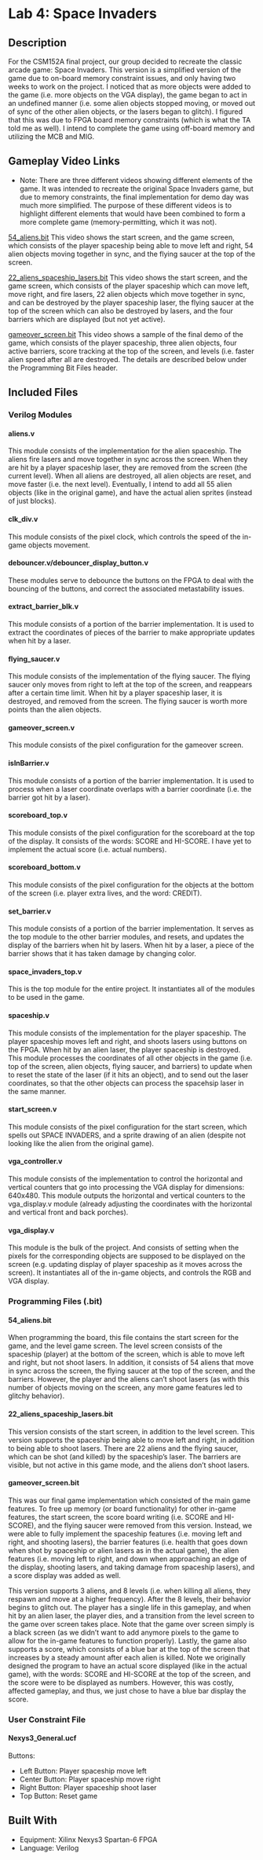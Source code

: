 # Lab 4: Space Invaders

## Description 
For the CSM152A final project, our group decided to recreate the classic arcade game: Space Invaders. This version is a simplified version of the game due to on-board memory constraint issues, and only having two weeks to work on the project. I noticed that as more objects were added to the game (i.e. more objects on the VGA display), the game began to act in an undefined manner (i.e. some alien objects stopped moving, or moved out of sync of the other alien objects, or the lasers began to glitch). I figured that this was due to FPGA board memory constraints (which is what the TA told me as well). I intend to complete the game using off-board memory and utilizing the MCB and MIG.

## Gameplay Video Links
* Note: There are three different videos showing different elements of the game. It was intended to recreate the original Space Invaders game, but due to memory constraints, the final implementation for demo day was much more simplified. The purpose of these different videos is to highlight different elements that would have been combined to form a more complete game (memory-permitting, which it was not).

[54_aliens.bit](https://www.youtube.com/watch?v=7oKSQItPpDI)
This video shows the start screen, and the game screen, which consists of the player spaceship being able to move left and right, 54 alien objects moving together in sync, and the flying saucer at the top of the screen.

[22_aliens_spaceship_lasers.bit](https://www.youtube.com/watch?v=Ukz-0aKLt6M)
This video shows the start screen, and the game screen, which consists of the player spaceship which can move left, move right, and fire lasers, 22 alien objects which move together in sync, and can be destroyed by the player spaceship laser,  the flying saucer at the top of the screen which can also be destroyed by lasers, and the four barriers which are displayed (but not yet active).

[gameover_screen.bit](https://www.youtube.com/watch?v=lbOyKXYbLiI)
This video shows a sample of the final demo of the game, which consists of the player spaceship, three alien objects, four active barriers, score tracking at the top of the screen, and levels (i.e. faster alien speed after all are destroyed. The details are described below under the Programming Bit Files header.

## Included Files

### Verilog Modules 

#### aliens.v
This module consists of the implementation for the alien spaceship. The aliens fire lasers and move together in sync across the screen. When they are hit by a player spaceship laser, they are removed from the screen (the current level). When all aliens are destroyed, all alien objects are reset, and move faster (i.e. the next level). Eventually, I intend to add all 55 alien objects (like in the original game), and have the actual alien sprites (instead of just blocks).

#### clk_div.v
This module consists of the pixel clock, which controls the speed of the in-game objects movement.

#### debouncer.v/debouncer_display_button.v
These modules serve to debounce the buttons on the FPGA to deal with the bouncing of the buttons, and correct the associated metastability issues.

#### extract_barrier_blk.v
This module consists of a portion of the barrier implementation. It is used to extract the coordinates of pieces of the barrier to make appropriate updates when hit by a laser.

#### flying_saucer.v
This module consists of the implementation of the flying saucer. The flying saucer only moves from right to left at the top of the screen, and reappears after a certain time limit. When hit by a player spaceship laser, it is destroyed, and removed from the screen. The flying saucer is worth more points than the alien objects.

#### gameover_screen.v
This module consists of the pixel configuration for the gameover screen.

#### isInBarrier.v
This module consists of a portion of the barrier implementation. It is used to process when a laser coordinate overlaps with a barrier coordinate (i.e. the barrier got hit by a laser). 

#### scoreboard_top.v
This module consists of the pixel configuration for the scoreboard at the top of the display. It consists of the words: SCORE and HI-SCORE. I have yet to implement the actual score (i.e. actual numbers).

#### scoreboard_bottom.v
This module consists of the pixel configuration for the objects at the bottom of the screen (i.e. player extra lives, and the word: CREDIT).

#### set_barrier.v
This module consists of a portion of the barrier implementation. It serves as the top module to the other barrier modules, and resets, and updates the display of the barriers when hit by lasers. When hit by a laser, a piece of the barrier shows that it has taken damage by changing color.

#### space_invaders_top.v
This is the top module for the entire project. It instantiates all of the modules to be used in the game.

#### spaceship.v
This module consists of the implementation for the player spaceship. The player spaceship moves left and right, and shoots lasers using buttons on the FPGA. When hit by an alien laser, the player spaceship is destroyed. This module processes the coordinates of all other objects in the game (i.e. top of the screen, alien objects, flying saucer, and barriers) to update when to reset the state of the laser (if it hits an object), and to send out the laser coordinates, so that the other objects can process the spacehsip laser in the same manner.

#### start_screen.v
This module consists of the pixel configuration for the start screen, which spells out SPACE INVADERS, and a sprite drawing of an alien (despite not looking like the alien from the original game).

#### vga_controller.v
This module consists of the implementation to control the horizontal and vertical counters that go into processing the VGA display for dimensions: 640x480. This module outputs the horizontal and vertical counters to the vga_display.v module (already adjusting the coordinates with the horizontal and vertical front and back porches). 

#### vga_display.v
This module is the bulk of the project. And consists of setting when the pixels for the corresponding objects are supposed to be displayed on the screen (e.g. updating display of player spaceship as it moves across the screen). It instantiates all of the in-game objects, and controls the RGB and VGA display. 

### Programming Files (.bit)

#### 54_aliens.bit
When programming the board, this file contains the start screen for
the game, and the level game screen. The level screen consists of the spaceship (player)
at the bottom of the screen, which is able to move left and right, but not shoot lasers.
In addition, it consists of 54 aliens that move in sync across the screen, the flying
saucer at the top of the screen, and the barriers. However, the player and the aliens
can’t shoot lasers (as with this number of objects moving on the screen, any more game
features led to glitchy behavior).

#### 22_aliens_spaceship_lasers.bit
This version consists of the start screen, in addition to the level screen. This version
supports the spaceship being able to move left and right, in addition to being able to
shoot lasers. There are 22 aliens and the flying saucer, which can be shot (and killed)
by the spaceship’s laser. The barriers are visible, but not active in this game mode, and
the aliens don’t shoot lasers.

#### gameover_screen.bit
This was our final game implementation which consisted of the main game features. To free
up memory (or board functionality) for other in-game features, the start screen, the 
score board writing (i.e. SCORE and HI-SCORE), and the flying saucer were removed from
this version. Instead, we were able to fully implement the spaceship features (i.e. 
moving left and right, and shooting lasers), the barrier features (i.e. health that goes
down when shot by spaceship or alien lasers as in the actual game), the alien features 
(i.e. moving left to right, and down when approaching an edge of the display, shooting
lasers, and taking damage from spaceship lasers), and a score display was added as well.

This version supports 3 aliens, and 8 levels (i.e. when killing all aliens, they respawn
and move at a higher frequency). After the 8 levels, their behavior begins to glitch out.
The player has a single life in this gameplay, and when hit by an alien laser, the 
player dies, and a transition from the level screen to the game over screen takes place.
Note that the game over screen simply is a black screen (as we didn’t want to add anymore
pixels to the game to allow for the in-game features to function properly). Lastly, the 
game also supports a score, which consists of a blue bar at the top of the screen that
increases by a steady amount after each alien is killed. Note we originally designed the
program to have an actual score displayed (like in the actual game), with the words: 
SCORE and HI-SCORE at the top of the screen, and the score were to be displayed as 
numbers. However, this was costly, affected gameplay, and thus, we just chose to have
a blue bar display the score.

### User Constraint File

#### Nexys3_General.ucf
Buttons:
* Left Button: Player spaceship move left
* Center Button: Player spaceship move right
* Right Button: Player spaceship shoot laser
* Top Button: Reset game

## Built With
* Equipment: Xilinx Nexys3 Spartan-6 FPGA
* Language: Verilog
